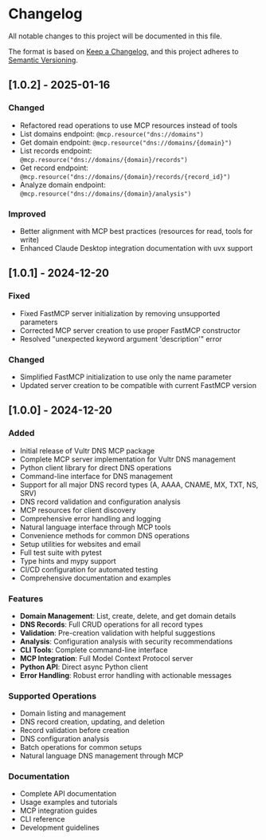 # Changelog

All notable changes to this project will be documented in this file.

The format is based on [Keep a Changelog](https://keepachangelog.com/en/1.0.0/),
and this project adheres to [Semantic Versioning](https://semver.org/spec/v2.0.0.html).

## [1.0.2] - 2025-01-16

### Changed
- Refactored read operations to use MCP resources instead of tools
- List domains endpoint: `@mcp.resource("dns://domains")`
- Get domain endpoint: `@mcp.resource("dns://domains/{domain}")`
- List records endpoint: `@mcp.resource("dns://domains/{domain}/records")`
- Get record endpoint: `@mcp.resource("dns://domains/{domain}/records/{record_id}")`
- Analyze domain endpoint: `@mcp.resource("dns://domains/{domain}/analysis")`

### Improved
- Better alignment with MCP best practices (resources for read, tools for write)
- Enhanced Claude Desktop integration documentation with uvx support

## [1.0.1] - 2024-12-20

### Fixed
- Fixed FastMCP server initialization by removing unsupported parameters
- Corrected MCP server creation to use proper FastMCP constructor
- Resolved "unexpected keyword argument 'description'" error

### Changed
- Simplified FastMCP initialization to use only the name parameter
- Updated server creation to be compatible with current FastMCP version

## [1.0.0] - 2024-12-20

### Added
- Initial release of Vultr DNS MCP package
- Complete MCP server implementation for Vultr DNS management
- Python client library for direct DNS operations
- Command-line interface for DNS management
- Support for all major DNS record types (A, AAAA, CNAME, MX, TXT, NS, SRV)
- DNS record validation and configuration analysis
- MCP resources for client discovery
- Comprehensive error handling and logging
- Natural language interface through MCP tools
- Convenience methods for common DNS operations
- Setup utilities for websites and email
- Full test suite with pytest
- Type hints and mypy support
- CI/CD configuration for automated testing
- Comprehensive documentation and examples

### Features
- **Domain Management**: List, create, delete, and get domain details
- **DNS Records**: Full CRUD operations for all record types
- **Validation**: Pre-creation validation with helpful suggestions
- **Analysis**: Configuration analysis with security recommendations
- **CLI Tools**: Complete command-line interface
- **MCP Integration**: Full Model Context Protocol server
- **Python API**: Direct async Python client
- **Error Handling**: Robust error handling with actionable messages

### Supported Operations
- Domain listing and management
- DNS record creation, updating, and deletion
- Record validation before creation
- DNS configuration analysis
- Batch operations for common setups
- Natural language DNS management through MCP

### Documentation
- Complete API documentation
- Usage examples and tutorials
- MCP integration guides
- CLI reference
- Development guidelines
